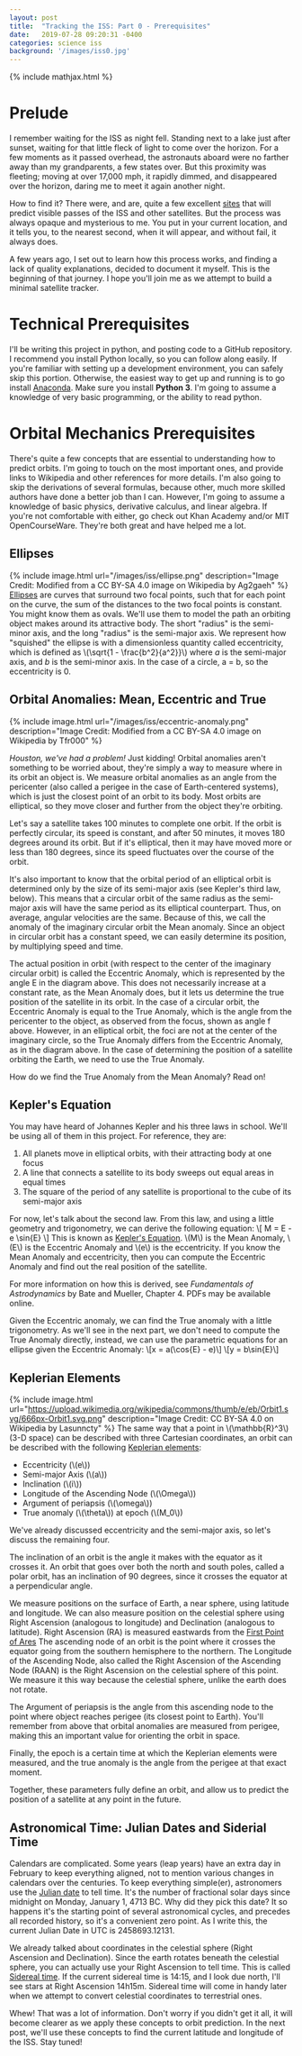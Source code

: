 ```yaml
---
layout: post
title:  "Tracking the ISS: Part 0 - Prerequisites"
date:   2019-07-28 09:20:31 -0400
categories: science iss
background: '/images/iss0.jpg'
---
```


{% include mathjax.html %}

# Prelude
I remember waiting for the ISS as night fell. Standing next to a lake just after sunset, waiting for that little fleck of light to come over the horizon. For a few moments as it passed overhead, the astronauts aboard were no farther away than my grandparents, a few states over. But this proximity was fleeting; moving at over 17,000 mph, it rapidly dimmed, and disappeared over the horizon, daring me to meet it again another night.

How to find it? There were, and are, quite a few excellent [sites](https://heavens-above.com) that will predict visible passes of the ISS and other satellites. But the process was always opaque and mysterious to me. You put in your current location, and it tells you, to the nearest second, when it will appear, and without fail, it always does.

A few years ago, I set out to learn how this process works, and finding a lack of quality explanations, decided to document it myself. This is the beginning of that journey. I hope you'll join me as we attempt to build a minimal satellite tracker.

# Technical Prerequisites
I'll be writing this project in python, and posting code to a GitHub repository. I recommend you install Python locally, so you can follow along easily. If you're familiar with setting up a development environment, you can safely skip this portion. Otherwise, the easiest way to get up and running is to go install [Anaconda](https://www.anaconda.com/distribution/). Make sure you install **Python 3**. I'm going to assume a knowledge of very basic programming, or the ability to read python.

# Orbital Mechanics Prerequisites
There's quite a few concepts that are essential to understanding how to predict orbits. I'm going to touch on the most important ones, and provide links to Wikipedia and other references for more details. I'm also going to skip the derivations of several formulas, because other, much more skilled authors have done a better job than I can. However, I'm going to assume a knowledge of basic physics, derivative calculus, and linear algebra. If you're not comfortable with either, go check out Khan Academy and/or MIT OpenCourseWare. They're both great and have helped me a lot.

## Ellipses
{% include image.html url="/images/iss/ellipse.png" description="Image Credit: Modified from a CC BY-SA 4.0 image on Wikipedia by Ag2gaeh" %}
[Ellipses](https://en.wikipedia.org/wiki/Ellipse) are curves that surround two focal points, such that for each point on the curve, the sum of the distances to the two focal points is constant. You might know them as ovals. We'll use them to model the path an orbiting object makes around its attractive body. The short "radius" is the semi-minor axis, and the long "radius" is the semi-major axis. We represent how "squished" the ellipse is with a dimensionless quantity called eccentricity, which is defined as \\(\sqrt{1 - \frac{b^2}{a^2}}\\) where *a* is the semi-major axis, and *b* is the semi-minor axis. In the case of a circle, a = b, so the eccentricity is 0.

## Orbital Anomalies: Mean, Eccentric and True
{% include image.html url="/images/iss/eccentric-anomaly.png" description="Image Credit: Modified from a CC BY-SA 4.0 image on Wikipedia by Tfr000" %}

*Houston, we've had a problem!* Just kidding! Orbital anomalies aren't something to be worried about, they're simply a way to measure where in its orbit an object is. We measure orbital anomalies as an angle from the pericenter (also called a perigee in the case of Earth-centered systems), which is just the closest point of an orbit to its body. Most orbits are elliptical, so they move closer and further from the object they're orbiting.

Let's say a satellite takes 100 minutes to complete one orbit. If the orbit is perfectly circular, its speed is constant, and after 50 minutes, it moves 180 degrees around its orbit. But if it's elliptical, then it may have moved more or less than 180 degrees, since its speed fluctuates over the course of the orbit.

It's also important to know that the orbital period of an elliptical orbit is determined only by the size of its semi-major axis (see Kepler's third law, below). This means that a circular orbit of the same radius as the semi-major axis will have the same period as its elliptical counterpart. Thus, on average, angular velocities are the same. Because of this, we call the anomaly of the imaginary circular orbit the Mean anomaly. Since an object in circular orbit has a constant speed, we can easily determine its position, by multiplying speed and time.

The actual position in orbit (with respect to the center of the imaginary circular orbit) is called the Eccentric Anomaly, which is represented by the angle E in the diagram above. This does not necessarily increase at a constant rate, as the Mean Anomaly does, but it lets us determine the true position of the satellite in its orbit. In the case of a circular orbit, the Eccentric Anomaly is equal to the True Anomaly, which is the angle from the pericenter to the object, as observed from the focus, shown as angle f above. However, in an elliptical orbit, the foci are not at the center of the imaginary circle, so the True Anomaly differs from the Eccentric Anomaly, as in the diagram above. In the case of determining the position of a satellite orbiting the Earth, we need to use the True Anomaly.

How do we find the True Anomaly from the Mean Anomaly? Read on!

## Kepler's Equation
You may have heard of Johannes Kepler and his three laws in school. We'll be using all of them in this project. For reference, they are:
1. All planets move in elliptical orbits, with their attracting body at one focus
2. A line that connects a satellite to its body sweeps out equal areas in equal times
3. The square of the period of any satellite is proportional to the cube of its semi-major axis

For now, let's talk about the second law. From this law, and using a little geometry and trigonometry, we can derive the following equation:
\\[ M = E - e \sin{E} \\]
This is known as [Kepler's Equation](https://en.wikipedia.org/wiki/Kepler%27s_equation). \\(M\\) is the Mean Anomaly, \\(E\\) is the Eccentric Anomaly and \\(e\\) is the eccentricity. If you know the Mean Anomaly and eccentricity, then you can compute the Eccentric Anomaly and find out the real position of the satellite.

For more information on how this is derived, see *Fundamentals of Astrodynamics* by Bate and Mueller, Chapter 4. PDFs may be available online.

Given the Eccentric anomaly, we can find the True anomaly with a little trigonometry. As we'll see in the next part, we don't need to compute the True Anomaly directly, instead, we can use the parametric equations for an ellipse given the Eccentric Anomaly:
\\[x = a(\cos{E} - e)\\]
\\[y = b\sin{E}\\]


## Keplerian Elements
{% include image.html url="https://upload.wikimedia.org/wikipedia/commons/thumb/e/eb/Orbit1.svg/666px-Orbit1.svg.png" description="Image Credit: CC BY-SA 4.0 on Wikipedia by Lasunncty" %}
The same way that a point in \\(\mathbb{R}^3\\) (3-D space) can be described with three Cartesian coordinates, an orbit can be described with the following [Keplerian elements](https://en.wikipedia.org/wiki/Orbital_elements#Keplerian):
* Eccentricity (\\(e\\))
* Semi-major Axis (\\(a\\))
* Inclination (\\(i\\))
* Longitude of the Ascending Node (\\(\Omega\\))
* Argument of periapsis (\\(\omega\\))
* True anomaly (\\(\theta\\)) at epoch (\\(M_0\\))


We've already discussed eccentricity and the semi-major axis, so let's discuss the remaining four.

The inclination of an orbit is the angle it makes with the equator as it crosses it. An orbit that goes over both the north and south poles, called a polar orbit, has an inclination of 90 degrees, since it crosses the equator at a perpendicular angle.

We measure positions on the surface of Earth, a near sphere, using latitude and longitude. We can also measure position on the celestial sphere using Right Ascension (analogous to longitude) and Declination (analogous to latitude). Right Ascension (RA) is measured eastwards from the [First Point of Ares](https://en.wikipedia.org/wiki/First_Point_of_Aries) The ascending node of an orbit is the point where it crosses the equator going from the southern hemisphere to the northern. The Longitude of the Ascending Node, also called the Right Ascension of the Ascending Node (RAAN) is the Right Ascension on the celestial sphere of this point. We measure it this way because the celestial sphere, unlike the earth does not rotate.

The Argument of periapsis is the angle from this ascending node to the point where object reaches perigee (its closest point to Earth). You'll remember from above that orbital anomalies are measured from perigee, making this an important value for orienting the orbit in space.

Finally, the epoch is a certain time at which the Keplerian elements were measured, and the true anomaly is the angle from the perigee at that exact moment.

Together, these parameters fully define an orbit, and allow us to predict the position of a satellite at any point in the future.


## Astronomical Time: Julian Dates and Siderial Time
Calendars are complicated. Some years (leap years) have an extra day in February to keep everything aligned, not to mention various changes in calendars over the centuries. To keep everything simple(er), astronomers use the [Julian date](https://en.wikipedia.org/wiki/Julian_day) to tell time. It's the number of fractional solar days since midnight on Monday, January 1, 4713 BC. Why did they pick this date? It so happens it's the starting point of several astronomical cycles, and precedes all recorded history, so it's a convenient zero point. As I write this, the current Julian Date in UTC is 2458693.12131.

We already talked about coordinates in the celestial sphere (Right Ascension and Declination). Since the earth rotates beneath the celestial sphere, you can actually use your Right Ascension to tell time. This is called [Sidereal time](https://en.wikipedia.org/wiki/Sidereal_time). If the current sidereal time is 14:15, and I look due north, I'll see stars at Right Ascension 14h15m. Sidereal time will come in handy later when we attempt to convert celestial coordinates to terrestrial ones.


Whew! That was a lot of information. Don't worry if you didn't get it all, it will become clearer as we apply these concepts to orbit prediction. In the next post, we'll use these concepts to find the current latitude and longitude of the ISS. Stay tuned!